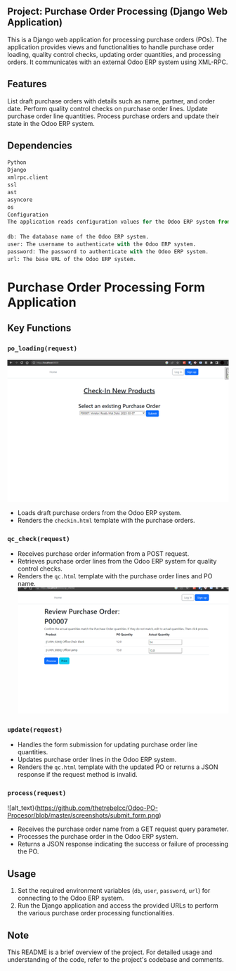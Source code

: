 ## Project: Purchase Order Processing (Django Web Application)

This is a Django web application for processing purchase orders (POs). The application provides views and functionalities to handle purchase order loading, quality control checks, updating order quantities, and processing orders. It communicates with an external Odoo ERP system using XML-RPC.

## Features
List draft purchase orders with details such as name, partner, and order date.
Perform quality control checks on purchase order lines.
Update purchase order line quantities.
Process purchase orders and update their state in the Odoo ERP system.

## Dependencies

```python
Python
Django
xmlrpc.client
ssl
ast
asyncore
os
Configuration
The application reads configuration values for the Odoo ERP system from environment variables:

db: The database name of the Odoo ERP system.
user: The username to authenticate with the Odoo ERP system.
password: The password to authenticate with the Odoo ERP system.
url: The base URL of the Odoo ERP system.
```


# Purchase Order Processing Form Application

## Key Functions

### `po_loading(request)`
![alt text](https://github.com/thetrebelcc/Odoo-PO-Procesor/blob/master/screenshots/select_po.png)

 
- Loads draft purchase orders from the Odoo ERP system.
- Renders the `checkin.html` template with the purchase orders.

### `qc_check(request)`
- Receives purchase order information from a POST request.
- Retrieves purchase order lines from the Odoo ERP system for quality control checks.
- Renders the `qc.html` template with the purchase order lines and PO name.
![alt text](https://github.com/thetrebelcc/Odoo-PO-Procesor/blob/master/screenshots/update_po.png)

### `update(request)`

- Handles the form submission for updating purchase order line quantities.
- Updates purchase order lines in the Odoo ERP system.
- Renders the `qc.html` template with the updated PO or returns a JSON response if the request method is invalid.

### `process(request)`
![alt_text}(https://github.com/thetrebelcc/Odoo-PO-Procesor/blob/master/screenshots/submit_form.png)
- Receives the purchase order name from a GET request query parameter.
- Processes the purchase order in the Odoo ERP system.
- Returns a JSON response indicating the success or failure of processing the PO.

## Usage

1. Set the required environment variables (`db`, `user`, `password`, `url`) for connecting to the Odoo ERP system.
2. Run the Django application and access the provided URLs to perform the various purchase order processing functionalities.

## Note

This README is a brief overview of the project. For detailed usage and understanding of the code, refer to the project's codebase and comments.

